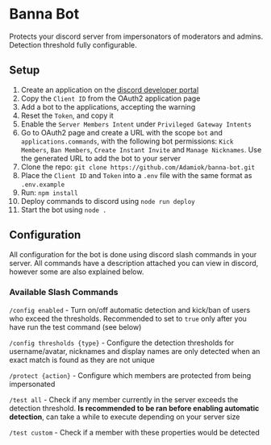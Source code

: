 # Banna Bot

Protects your discord server from impersonators of moderators and admins. Detection threshold fully configurable.

## Setup

1. Create an application on the [discord developer portal](https://discord.com/developers/applications/)
2. Copy the `Client ID` from the OAuth2 application page
3. Add a bot to the applications, accepting the warning
4. Reset the `Token`, and copy it
5. Enable the `Server Members Intent` under `Privileged Gateway Intents`
6. Go to OAuth2 page and create a URL with the scope `bot` and `applications.commands`, with the following bot permissions: `Kick Members`, `Ban Members`, `Create Instant Invite` and `Manage Nicknames`. Use the generated URL to add the bot to your server
7. Clone the repo: `git clone https://github.com/Adamiok/banna-bot.git`
8. Place the `Client ID` and `Token` into a `.env` file with the same format as `.env.example`
9. Run: `npm install`
10. Deploy commands to discord using `node run deploy`
11. Start the bot using `node .`

## Configuration

All configuration for the bot is done using discord slash commands in your server. All commands have a description attached you can view in discord, however some are also explained below.

### Available Slash Commands

`/config enabled` - Turn on/off automatic detection and kick/ban of users who exceed the thresholds. Recommended to set to `true` only after you have run the test command (see below)

`/config thresholds {type}` - Configure the detection thresholds for username/avatar, nicknames and display names are only detected when an exact match is found as they are not unique

`/protect {action}` - Configure which members are protected from being impersonated

`/test all` - Check if any member currently in the server exceeds the detection threshold. **Is recommended to be ran before enabling automatic detection**, can take a while to execute depending on your server size

`/test custom` - Check if a member with these properties would be detected
